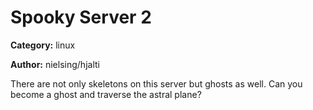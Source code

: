 # Spooky Server 2
**Category:** linux

**Author:** nielsing/hjalti

There are not only skeletons on this server but ghosts as well. Can you
become a ghost and traverse the astral plane?
